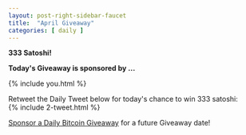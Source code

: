 ```yaml
---
layout: post-right-sidebar-faucet
title:  "April Giveaway"
categories: [ daily ]
---
```

**333 Satoshi!**

<b>Today's Giveaway is sponsored by ...</b>

{% include  you.html %}


Retweet the Daily Tweet below for today's chance to win 333 satoshi:<br>
{% include  2-tweet.html %}

<a href="http://www.all-faucets.com/daily/2019/03/29/giveaway-sponsorship.html">Sponsor a Daily Bitcoin Giveaway</a> for a future Giveaway date!
